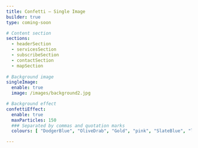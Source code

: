 ```yaml
---
title: Confetti – Single Image
builder: true
type: coming-soon

# Content section
sections:
  - headerSection
  - servicesSection
  - subscribeSection
  - contactSection
  - mapSection
  
# Background image
singleImage: 
  enable: true
  image: /images/background2.jpg

# Background effect
confettiEffect: 
  enable: true
  maxParticles: 150
  ### Separated by commas and quotation marks
  colours: [ "DodgerBlue", "OliveDrab", "Gold", "pink", "SlateBlue", "lightblue", "Violet", "PaleGreen", "SteelBlue", "SandyBrown", "Chocolate", "Crimson" ]

---
```

